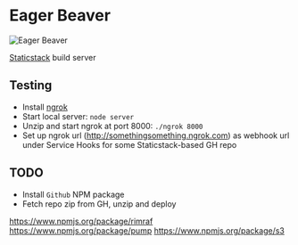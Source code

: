 Eager Beaver
============

![Eager Beaver](https://pbs.twimg.com/media/Bq8FQi5IgAALcku.jpg:large)

[Staticstack](https://github.knowit.no/kyber/staticstack) build server

Testing
-------

 - Install [ngrok](https://ngrok.com/download)
 - Start local server: `node server`
 - Unzip and start ngrok at port 8000: `./ngrok 8000`
 - Set up ngrok url (http://somethingsomething.ngrok.com) as webhook url under Service Hooks for some Staticstack-based GH repo

TODO
----

 - Install `Github` NPM package
 - Fetch repo zip from GH, unzip and deploy

https://www.npmjs.org/package/rimraf
https://www.npmjs.org/package/pump
https://www.npmjs.org/package/s3
